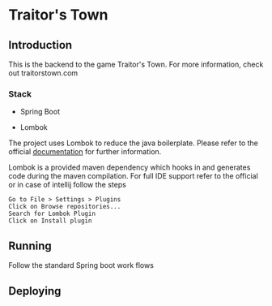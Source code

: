 # Traitor's Town

## Introduction
This is the backend to the game Traitor's Town. For more information, check out traitorstown.com

### Stack

* Spring Boot

* Lombok

The project uses Lombok to reduce the java boilerplate.
Please refer to the official [documentation](https://projectlombok.org/features/all) for further information.

Lombok is a provided maven dependency which hooks in and generates code during the maven compilation.
For full IDE support refer to the official or in case of intellij follow the steps
```
Go to File > Settings > Plugins
Click on Browse repositories...
Search for Lombok Plugin
Click on Install plugin
```

## Running

Follow the standard Spring boot work flows

## Deploying

